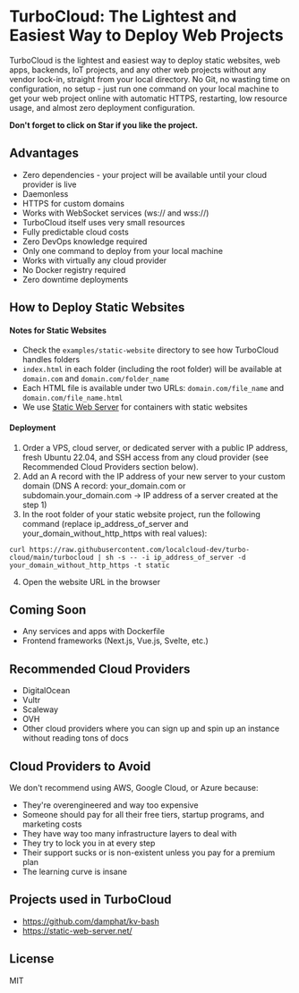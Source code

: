 # TurboCloud: The Lightest and Easiest Way to Deploy Web Projects

TurboCloud is the lightest and easiest way to deploy static websites, web apps, backends, IoT projects, and any other web projects without any vendor lock-in, straight from your local directory. No Git, no wasting time on configuration, no setup - just run one command on your local machine to get your web project online with automatic HTTPS, restarting, low resource usage, and almost zero deployment configuration.

**Don't forget to click on Star if you like the project.**

## Advantages

- Zero dependencies - your project will be available until your cloud provider is live
- Daemonless
- HTTPS for custom domains
- Works with WebSocket services (ws:// and wss://)
- TurboCloud itself uses very small resources
- Fully predictable cloud costs
- Zero DevOps knowledge required
- Only one command to deploy from your local machine
- Works with virtually any cloud provider
- No Docker registry required
- Zero downtime deployments

## How to Deploy Static Websites

#### Notes for Static Websites

- Check the `examples/static-website` directory to see how TurboCloud handles folders
- `index.html` in each folder (including the root folder) will be available at `domain.com` and `domain.com/folder_name`
- Each HTML file is available under two URLs: `domain.com/file_name` and `domain.com/file_name.html`
- We use [Static Web Server](https://static-web-server.net/) for containers with static websites

#### Deployment

1. Order a VPS, cloud server, or dedicated server with a public IP address, fresh Ubuntu 22.04, and SSH access from any cloud provider (see Recommended Cloud Providers section below).
2. Add an A record with the IP address of your new server to your custom domain (DNS A record: your_domain.com or subdomain.your_domain.com -> IP address of a server created at the step 1)
3. In the root folder of your static website project, run the following command (replace ip_address_of_server and your_domain_without_http_https with real values):

```
curl https://raw.githubusercontent.com/localcloud-dev/turbo-cloud/main/turbocloud | sh -s -- -i ip_address_of_server -d your_domain_without_http_https -t static
```

4. Open the website URL in the browser

## Coming Soon

- Any services and apps with Dockerfile
- Frontend frameworks (Next.js, Vue.js, Svelte, etc.)

## Recommended Cloud Providers
- DigitalOcean
- Vultr 
- Scaleway
- OVH
- Other cloud providers where you can sign up and spin up an instance without reading tons of docs

## Cloud Providers to Avoid
We don't recommend using AWS, Google Cloud, or Azure because:
- They're overengineered and way too expensive
- Someone should pay for all their free tiers, startup programs, and marketing costs
- They have way too many infrastructure layers to deal with
- They try to lock you in at every step
- Their support sucks or is non-existent unless you pay for a premium plan
- The learning curve is insane

## Projects used in TurboCloud
- https://github.com/damphat/kv-bash
- https://static-web-server.net/

## License

MIT